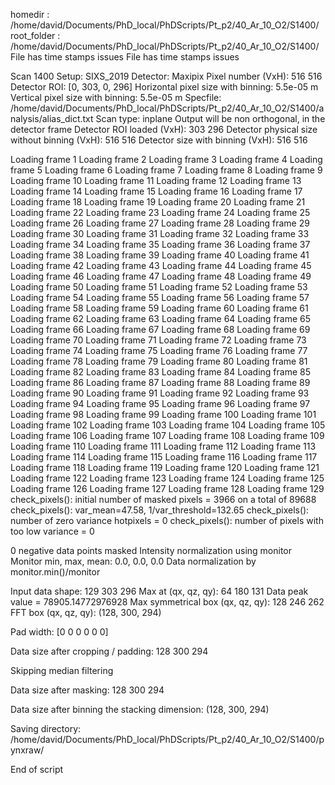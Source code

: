 homedir : /home/david/Documents/PhD_local/PhDScripts/Pt_p2/40_Ar_10_O2/S1400/
root_folder : /home/david/Documents/PhD_local/PhDScripts/Pt_p2/40_Ar_10_O2/S1400/
File has time stamps issues
File has time stamps issues

Scan 1400
Setup:  SIXS_2019
Detector:  Maxipix
Pixel number (VxH):  516 516
Detector ROI: [0, 303, 0, 296]
Horizontal pixel size with binning:  5.5e-05 m
Vertical pixel size with binning:  5.5e-05 m
Specfile:  /home/david/Documents/PhD_local/PhDScripts/Pt_p2/40_Ar_10_O2/S1400/analysis/alias_dict.txt
Scan type:  inplane
Output will be non orthogonal, in the detector frame
Detector ROI loaded (VxH): 303 296
Detector physical size without binning (VxH): 516 516
Detector size with binning (VxH): 516 516
Loading frame 1Loading frame 2Loading frame 3Loading frame 4Loading frame 5Loading frame 6Loading frame 7Loading frame 8Loading frame 9Loading frame 10Loading frame 11Loading frame 12Loading frame 13Loading frame 14Loading frame 15Loading frame 16Loading frame 17Loading frame 18Loading frame 19Loading frame 20Loading frame 21Loading frame 22Loading frame 23Loading frame 24Loading frame 25Loading frame 26Loading frame 27Loading frame 28Loading frame 29Loading frame 30Loading frame 31Loading frame 32Loading frame 33Loading frame 34Loading frame 35Loading frame 36Loading frame 37Loading frame 38Loading frame 39Loading frame 40Loading frame 41Loading frame 42Loading frame 43Loading frame 44Loading frame 45Loading frame 46Loading frame 47Loading frame 48Loading frame 49Loading frame 50Loading frame 51Loading frame 52Loading frame 53Loading frame 54Loading frame 55Loading frame 56Loading frame 57Loading frame 58Loading frame 59Loading frame 60Loading frame 61Loading frame 62Loading frame 63Loading frame 64Loading frame 65Loading frame 66Loading frame 67Loading frame 68Loading frame 69Loading frame 70Loading frame 71Loading frame 72Loading frame 73Loading frame 74Loading frame 75Loading frame 76Loading frame 77Loading frame 78Loading frame 79Loading frame 80Loading frame 81Loading frame 82Loading frame 83Loading frame 84Loading frame 85Loading frame 86Loading frame 87Loading frame 88Loading frame 89Loading frame 90Loading frame 91Loading frame 92Loading frame 93Loading frame 94Loading frame 95Loading frame 96Loading frame 97Loading frame 98Loading frame 99Loading frame 100Loading frame 101Loading frame 102Loading frame 103Loading frame 104Loading frame 105Loading frame 106Loading frame 107Loading frame 108Loading frame 109Loading frame 110Loading frame 111Loading frame 112Loading frame 113Loading frame 114Loading frame 115Loading frame 116Loading frame 117Loading frame 118Loading frame 119Loading frame 120Loading frame 121Loading frame 122Loading frame 123Loading frame 124Loading frame 125Loading frame 126Loading frame 127Loading frame 128Loading frame 129
check_pixels(): initial number of masked pixels = 3966 on a total of 89688
check_pixels(): var_mean=47.58, 1/var_threshold=132.65
check_pixels(): number of zero variance hotpixels = 0
check_pixels(): number of pixels with too low variance = 0

0  negative data points masked
Intensity normalization using monitor
Monitor min, max, mean: 0.0, 0.0, 0.0
Data normalization by monitor.min()/monitor


Input data shape: 129 303 296
Max at (qx, qz, qy):  64 180 131
Data peak value =  78905.14772976928
Max symmetrical box (qx, qz, qy):  128 246 262
FFT box (qx, qz, qy):  (128, 300, 294)

Pad width: [0 0 0 0 0 0]

Data size after cropping / padding: 128 300 294

Skipping median filtering

Data size after masking: 128 300 294

Data size after binning the stacking dimension: (128, 300, 294)

Saving directory: /home/david/Documents/PhD_local/PhDScripts/Pt_p2/40_Ar_10_O2/S1400/pynxraw/

End of script

